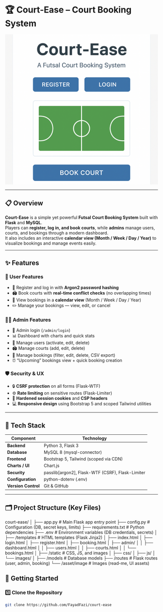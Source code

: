 # 🏆 Court-Ease – Court Booking System

![Court-Ease Screenshot](https://raw.githubusercontent.com/FayadFazi/court-ease/refs/heads/main/asset/image/read-me-image.png)

---

## 📋 Overview
**Court-Ease** is a simple yet powerful **Futsal Court Booking System** built with **Flask** and **MySQL**.  
Players can **register, log in, and book courts**, while **admins** manage users, courts, and bookings through a modern dashboard.  
It also includes an interactive **calendar view (Month / Week / Day / Year)** to visualize bookings and manage events easily.

---

## ✨ Features

### 👤 User Features
- 🧍 Register and log in with **Argon2 password hashing**
- 🏟️ Book courts with **real-time conflict checks** (no overlapping times)
- 📅 View bookings in a **calendar view** (Month / Week / Day / Year)
- ✏️ Manage your bookings — view, edit, or cancel

### 👩‍💼 Admin Features
- 🔐 Admin login (`/admin/login`)
- 📊 Dashboard with charts and quick stats
- 👥 Manage users (activate, edit, delete)
- 🏟️ Manage courts (add, edit, delete)
- 📘 Manage bookings (filter, edit, delete, CSV export)
- ⏰ “Upcoming” bookings view + quick booking creation

### 🛡️ Security & UX
- 🔒 **CSRF protection** on all forms (Flask-WTF)
- ⚙️ **Rate limiting** on sensitive routes (Flask-Limiter)
- 🍪 **Hardened session cookies** and **CSP headers**
- 💻 **Responsive design** using Bootstrap 5 and scoped Tailwind utilities

---

## 🧠 Tech Stack
| Component | Technology |
|------------|-------------|
| **Backend** | Python 3, Flask 3 |
| **Database** | MySQL 8 (mysql-connector) |
| **Frontend** | Bootstrap 5, Tailwind (scoped via CDN) |
| **Charts / UI** | Chart.js |
| **Security** | passlib[argon2], Flask-WTF (CSRF), Flask-Limiter |
| **Configuration** | python-dotenv (.env) |
| **Version Control** | Git & GitHub |

---

## 🗂️ Project Structure (Key Files)

court-ease/
│
├── app.py # Main Flask app entry point
├── config.py # Configuration (DB, secret keys, limits)
├── requirements.txt # Python dependencies
├── .env # Environment variables (DB credentials, secrets)
│
├── /templates # HTML templates (Flask Jinja2)
│ ├── index.html
│ ├── login.html
│ ├── register.html
│ ├── booking.html
│ ├── admin/
│ │ ├── dashboard.html
│ │ ├── users.html
│ │ ├── courts.html
│ │ └── bookings.html
│
├── /static # CSS, JS, and images
│ ├── css/
│ ├── js/
│ └── images/
│
├── /models # Database models
├── /routes # Flask routes (user, admin, booking)
└── /asset/image # Images (read-me, UI assets)

## 🚀 Getting Started

### 1️⃣ Clone the Repository
```bash
git clone https://github.com/FayadFazi/court-ease

